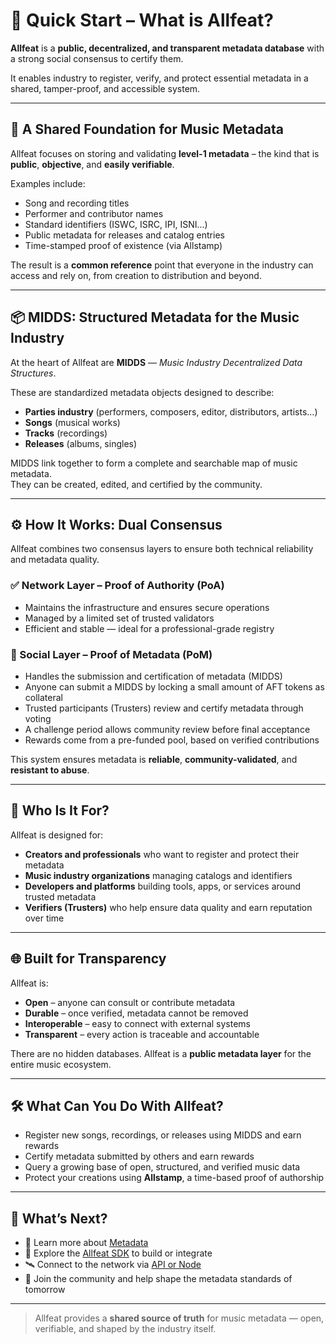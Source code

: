 # 🚀 Quick Start – What is Allfeat?

**Allfeat** is a **public, decentralized, and transparent metadata database** with a strong social consensus to certify them.

It enables industry to register, verify, and protect essential metadata in a shared, tamper-proof, and accessible system.

---

## 🧠 A Shared Foundation for Music Metadata

Allfeat focuses on storing and validating **level-1 metadata** – the kind that is **public**, **objective**, and **easily verifiable**.

Examples include:

- Song and recording titles
- Performer and contributor names
- Standard identifiers (ISWC, ISRC, IPI, ISNI...)
- Public metadata for releases and catalog entries
- Time-stamped proof of existence (via Allstamp)

The result is a **common reference** point that everyone in the industry can access and rely on, from creation to distribution and beyond.

---

## 📦 MIDDS: Structured Metadata for the Music Industry

At the heart of Allfeat are **MIDDS** — _Music Industry Decentralized Data Structures_.

These are standardized metadata objects designed to describe:

- **Parties industry** (performers, composers, editor, distributors, artists...)
- **Songs** (musical works)
- **Tracks** (recordings)
- **Releases** (albums, singles)

MIDDS link together to form a complete and searchable map of music metadata.  
They can be created, edited, and certified by the community.

---

## ⚙️ How It Works: Dual Consensus

Allfeat combines two consensus layers to ensure both technical reliability and metadata quality.

### ✅ Network Layer – Proof of Authority (PoA)

- Maintains the infrastructure and ensures secure operations
- Managed by a limited set of trusted validators
- Efficient and stable — ideal for a professional-grade registry

### 🧩 Social Layer – Proof of Metadata (PoM)

- Handles the submission and certification of metadata (MIDDS)
- Anyone can submit a MIDDS by locking a small amount of AFT tokens as collateral
- Trusted participants (Trusters) review and certify metadata through voting
- A challenge period allows community review before final acceptance
- Rewards come from a pre-funded pool, based on verified contributions

This system ensures metadata is **reliable**, **community-validated**, and **resistant to abuse**.

---

## 👥 Who Is It For?

Allfeat is designed for:

- **Creators and professionals** who want to register and protect their metadata
- **Music industry organizations** managing catalogs and identifiers
- **Developers and platforms** building tools, apps, or services around trusted metadata
- **Verifiers (Trusters)** who help ensure data quality and earn reputation over time

---

## 🌐 Built for Transparency

Allfeat is:

- **Open** – anyone can consult or contribute metadata
- **Durable** – once verified, metadata cannot be removed
- **Interoperable** – easy to connect with external systems
- **Transparent** – every action is traceable and accountable

There are no hidden databases. Allfeat is a **public metadata layer** for the entire music ecosystem.

---

## 🛠️ What Can You Do With Allfeat?

- Register new songs, recordings, or releases using MIDDS and earn rewards
- Certify metadata submitted by others and earn rewards
- Query a growing base of open, structured, and verified music data
- Protect your creations using **Allstamp**, a time-based proof of authorship

---

## 📍 What’s Next?

- 🔗 Learn more about [Metadata](./learn/metadata.md)
- 🧰 Explore the [Allfeat SDK](./sdk.md) to build or integrate
- 🛰️ Connect to the network via [API or Node](./run-node.md)
- 🤝 Join the community and help shape the metadata standards of tomorrow

---

> Allfeat provides a **shared source of truth** for music metadata — open, verifiable, and shaped by the industry itself.
